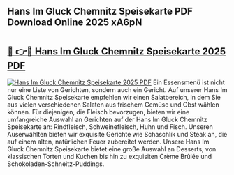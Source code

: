 ## Hans Im Gluck Chemnitz Speisekarte PDF Download Online 2025 xA6pN

# <h2><a href="http://gcari6k.nevu.top/?p=Hans+Im+Gluck+Chemnitz+Speisekarte">🔗 👉🔴 Hans Im Gluck Chemnitz Speisekarte 2025 PDF</a></h2>

[![Hans Im Gluck Chemnitz Speisekarte 2025 PDF](https://i.imgur.com/dBaPXMq.png)](http://gcari6k.nevu.top/?p=Hans+Im+Gluck+Chemnitz+Speisekarte)
Ein Essensmenü ist nicht nur eine Liste von Gerichten, sondern auch ein Gericht. Auf unserer Hans Im Gluck Chemnitz Speisekarte empfehlen wir einen Salatbereich, in dem Sie aus vielen verschiedenen Salaten aus frischem Gemüse und Obst wählen können. Für diejenigen, die Fleisch bevorzugen, bieten wir eine umfangreiche Auswahl an Gerichten auf der Hans Im Gluck Chemnitz Speisekarte an: Rindfleisch, Schweinefleisch, Huhn und Fisch. Unseren Auserwählten bieten wir exquisite Gerichte wie Schaschlik und Steak an, die auf einem alten, natürlichen Feuer zubereitet werden. Unsere Hans Im Gluck Chemnitz Speisekarte bietet eine große Auswahl an Desserts, von klassischen Torten und Kuchen bis hin zu exquisiten Crème Brûlée und Schokoladen-Schneitz-Puddings.
